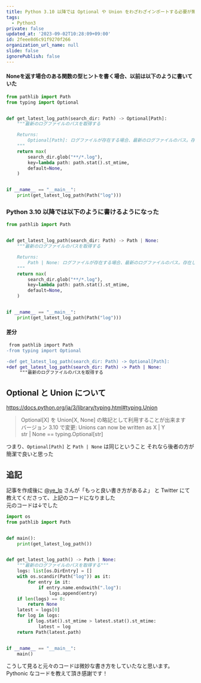 ```yaml
---
title: Python 3.10 以降では Optional や Union をわざわざインポートする必要が無くなって便利
tags:
  - Python3
private: false
updated_at: '2023-09-02T10:28:09+09:00'
id: 2feee8d6c91f9270f266
organization_url_name: null
slide: false
ignorePublish: false
---
```

#### Noneを返す場合のある関数の型ヒントを書く場合、以前は以下のように書いていた

```old.py
from pathlib import Path
from typing import Optional


def get_latest_log_path(search_dir: Path) -> Optional[Path]:
    """最新のログファイルのパスを取得する

    Returns:
        Optional[Path]: ログファイルが存在する場合、最新のログファイルのパス。存在しない場合は None
    """
    return max(
        search_dir.glob("**/*.log"),
        key=lambda path: path.stat().st_mtime,
        default=None,
    )


if __name__ == "__main__":
    print(get_latest_log_path(Path("log")))

```

### Python 3.10 以降では以下のように書けるようになった

```new.py
from pathlib import Path


def get_latest_log_path(search_dir: Path) -> Path | None:
    """最新のログファイルのパスを取得する

    Returns:
        Path | None: ログファイルが存在する場合、最新のログファイルのパス。存在しない場合は None
    """
    return max(
        search_dir.glob("**/*.log"),
        key=lambda path: path.stat().st_mtime,
        default=None,
    )


if __name__ == "__main__":
    print(get_latest_log_path(Path("log")))

```

#### 差分

```diff
 from pathlib import Path
-from typing import Optional

-def get_latest_log_path(search_dir: Path) -> Optional[Path]:
+def get_latest_log_path(search_dir: Path) -> Path | None:
     """最新のログファイルのパスを取得する
```

## Optional と Union について

<https://docs.python.org/ja/3/library/typing.html#typing.Union>

>Optional[X] を Union[X, None] の略記として利用することが出来ます  
>バージョン 3.10 で変更: Unions can now be written as X | Y  
>str | None == typing.Optional[str]  

つまり、`Optional[Path]` と `Path | None` は同じということ
それなら後者の方が簡潔で良いと思った

## 追記

記事を作成後に [@ye_lp](https://twitter.com/ye_lp) さんが「もっと良い書き方があるよ」
と Twitter にて教えてくださって、上記のコードになりました  
元のコードは↓でした  

```old.py
import os
from pathlib import Path


def main():
    print(get_latest_log_path())


def get_latest_log_path() -> Path | None:
    """最新のログファイルのパスを取得する"""
    logs: list[os.DirEntry] = []
    with os.scandir(Path("log")) as it:
        for entry in it:
            if entry.name.endswith(".log"):
                logs.append(entry)
    if len(logs) == 0:
        return None
    latest = logs[0]
    for log in logs:
        if log.stat().st_mtime > latest.stat().st_mtime:
            latest = log
    return Path(latest.path)


if __name__ == "__main__":
    main()
```

こうして見ると元々のコードは微妙な書き方をしていたなと思います。  
Pythonic なコードを教えて頂き感謝です！  

